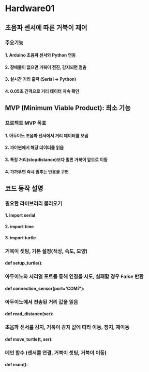 # Hardware01


## 초음파 센서에 따른 거북이 제어
### 주요기능
#### 1. Arduino 초음파 센서와 Python 연동

#### 2. 장애물이 없으면 거북이 전진, 감지되면 멈춤

#### 3. 실시간 거리 출력 (Serial → Python)

#### 4. 0.05초 간격으로 거리 데이터 지속 확인



## MVP (Minimum Viable Product): 최소 기능
### 프로젝트 MVP 목표
#### 1. 아두이노 초음파 센서에서 거리 데이터를 보냄

#### 2. 파이썬에서 해당 데이터를 읽음

#### 3. 특정 거리(stopdistance)보다 멀면 거북이 앞으로 이동

#### 4. 가까우면 즉시 멈추는 반응을 구현



## 코드 동작 설명

### 필요한 라이브러리 불러오기
#### 1. import serial
#### 2. import time
#### 3. import turtle


### 거북이 셋팅, 기본 설정(색상, 속도, 모양)
#### def setup_turtle(): 


### 아두이노와 시리얼 포트를 통해 연결을 시도, 실패할 경우 False 반환

#### def connection_sensor(port='COM7'):



### 아두이노에서 전송된 거리 값을 읽음

#### def read_distance(ser):


    
### 초음파 센서를 감지, 거북이 감지 값에 따라 이동, 정지, 재이동

#### def move_turtle(t, ser):



### 메인 함수 (센서를 연결, 거북이 셋팅, 거북이 이동)

#### def main():



